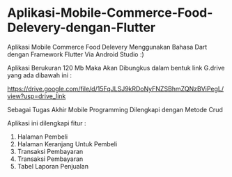 # Aplikasi-Mobile-Commerce-Food-Delevery-dengan-Flutter
Aplikasi Mobile Commerce Food Delevery Menggunakan Bahasa Dart dengan Framework Flutter Via Android Studio :)

Aplikasi Berukuran 120 Mb Maka Akan Dibungkus dalam bentuk link G.drive yang ada dibawah ini :

https://drive.google.com/file/d/15FqJLSJ9kRDoNyFNZSBhmZQNzBViPegL/view?usp=drive_link

Sebagai Tugas Akhir Mobile Programming Dilengkapi dengan Metode Crud

Aplikasi ini dilengkapi fitur :
1. Halaman Pembeli
2. Halaman Keranjang Untuk Pembeli
3. Transaksi Pembayaran
4. Transaksi Pembayaran
5. Tabel Laporan Penjualan
